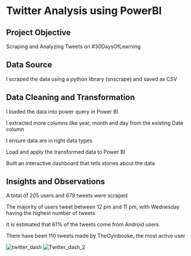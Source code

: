 # Twitter Analysis using PowerBI

## Project Objective
Scraping and Analyzing Tweets on #30DaysOfLearning

## Data Source
I scraped the data using a python library (snscrape) and saved as CSV

## Data Cleaning and Transformation
I loaded the data into power query in Power BI

I extracted more columns like year, month and day from the existing Date column

I ensure data are in right data types

Load and apply the transformed data to Power BI

Built an interactive dashboard that tells stories about the data

## Insights and Observations
A total of 205 users and 679 tweets were scraped

The majority of users tweet between 12 pm and 11 pm, with Wednesday having the highest number of tweets

It is estimated that 61% of the tweets come from Android users

There have been 110 tweets made by TheOyinbooke, the most active user


![twitter_dash](https://user-images.githubusercontent.com/40744059/177023186-24c4c051-a03d-4c87-9fca-eb8d13c56397.png)
![Twitter_dash_2](https://user-images.githubusercontent.com/40744059/177023188-0825ba85-e0ad-44c1-bb8e-46c3a0e35af9.png)
